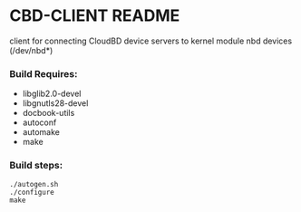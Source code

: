 CBD-CLIENT README
==========

client for connecting CloudBD device servers to kernel module nbd devices (/dev/nbd\*)

### Build Requires: 
- libglib2.0-devel
- libgnutls28-devel
- docbook-utils
- autoconf
- automake
- make

### Build steps:
```
./autogen.sh
./configure
make
```

